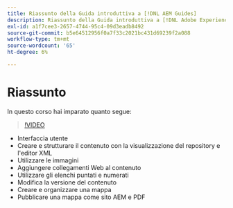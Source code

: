 ```yaml
---
title: Riassunto della Guida introduttiva a [!DNL AEM Guides]
description: Riassunto della Guida introduttiva a [!DNL Adobe Experience Manager Guides]
exl-id: a1f7cee3-2657-4744-95c4-09d3eadb8492
source-git-commit: b5e64512956f0a7f33c2021bc431d69239f2a088
workflow-type: tm+mt
source-wordcount: '65'
ht-degree: 6%

---
```


# Riassunto

In questo corso hai imparato quanto segue:

>[!VIDEO](https://video.tv.adobe.com/v/336660?quality=12&learn=on)

- Interfaccia utente
- Creare e strutturare il contenuto con la visualizzazione del repository e l&#39;editor XML
- Utilizzare le immagini
- Aggiungere collegamenti Web al contenuto
- Utilizzare gli elenchi puntati e numerati
- Modifica la versione del contenuto
- Creare e organizzare una mappa
- Pubblicare una mappa come sito AEM e PDF

